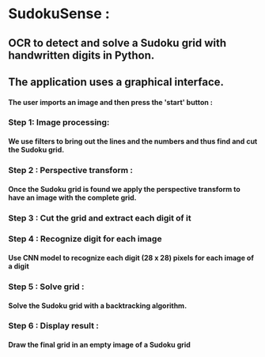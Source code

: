 # SudokuSense :

## OCR to detect and solve a Sudoku grid with handwritten digits in Python.
## The application uses a graphical interface.

#### The user imports an image and then press the 'start' button :


### Step 1: Image processing:
####  We use filters to bring out the lines and the numbers and thus find and cut the Sudoku grid.


### Step 2 : Perspective transform :
#### Once the Sudoku grid is found we apply the perspective transform to have an image with the complete grid.


### Step 3 : Cut the grid and extract each digit of it


### Step 4 : Recognize digit for each image
#### Use CNN model to recognize each digit (28 x 28) pixels for each image of a digit


### Step 5 : Solve grid :
#### Solve the Sudoku grid with a backtracking algorithm.


### Step 6 : Display result :
#### Draw the final grid in an empty image of a Sudoku grid
